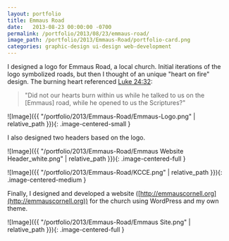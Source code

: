 ```yaml
---
layout: portfolio
title: Emmaus Road
date:   2013-08-23 00:00:00 -0700
permalink: /portfolio/2013/08/23/emmaus-road/
image_path: /portfolio/2013/Emmaus-Road/portfolio-card.png
categories: graphic-design ui-design web-development
---
```


I designed a logo for Emmaus Road, a local church. Initial iterations of the logo symbolized roads, but then I thought of an unique "heart on fire" design. The burning heart referenced [Luke 24:32](https://www.biblegateway.com/passage/?search=Luke+24%3A13-35&version=ESV):

> "Did not our hearts burn within us while he talked to us on the [Emmaus] road, while he opened to us the Scriptures?"

![Image]({{ "/portfolio/2013/Emmaus-Road/Emmaus-Logo.png" | relative_path }}){: .image-centered-small }

I also designed two headers based on the logo.

![Image]({{ "/portfolio/2013/Emmaus-Road/Emmaus Website Header_white.png" | relative_path }}){: .image-centered-full }

![Image]({{ "/portfolio/2013/Emmaus-Road/KCCE.png" | relative_path }}){: .image-centered-medium }

Finally, I designed and developed a website ([http://emmauscornell.org](http://emmauscornell.org)) for the church using WordPress and my own theme.

![Image]({{ "/portfolio/2013/Emmaus-Road/Emmaus Site.png" | relative_path }}){: .image-centered-full }
